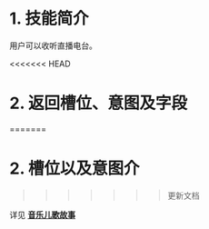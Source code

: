 # 1. 技能简介

用户可以收听直播电台。

<<<<<<< HEAD
# 2. 返回槽位、意图及字段
=======
# 2. 槽位以及意图介
>>>>>>> 更新文档

详见 [**音乐儿歌故事**](https://github.com/roobo/docs/blob/master/Bot/4-SkillDocument/%E5%A8%B1%E4%B9%90%E8%B5%84%E8%AE%AF/%E9%9F%B3%E4%B9%90%E5%84%BF%E6%AD%8C%E6%95%85%E4%BA%8B.md)

